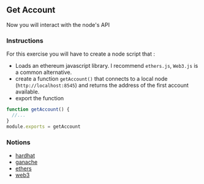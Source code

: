 ## Get Account

Now you will interact with the node's API

### Instructions

For this exercise you will have to create a node script that :

- Loads an ethereum javascript library. I recommend `ethers.js`, `Web3.js` is a common alternative.
- create a function `getAccount()` that connects to a local node (`http://localhost:8545`) and returns the address of the first account available.
- export the function

```js
function getAccount() {
  //...
}
module.exports = getAccount
```

### Notions

- [hardhat](https://hardhat.org)
- [ganache](https://www.trufflesuite.com/ganache)
- [ethers](https://docs.ethers.io/)
- [web3](https://web3js.readthedocs.io/)
